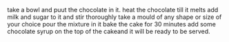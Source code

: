 take a bowl and puut the chocolate in it.
heat the chocolate till it melts
add milk and sugar to it and stir thoroughly
take a mould of any shape or size of your choice
pour the mixture in it
bake the cake for 30 minutes
add some chocolate syrup on the top of the cakeand it will be ready to be served.
